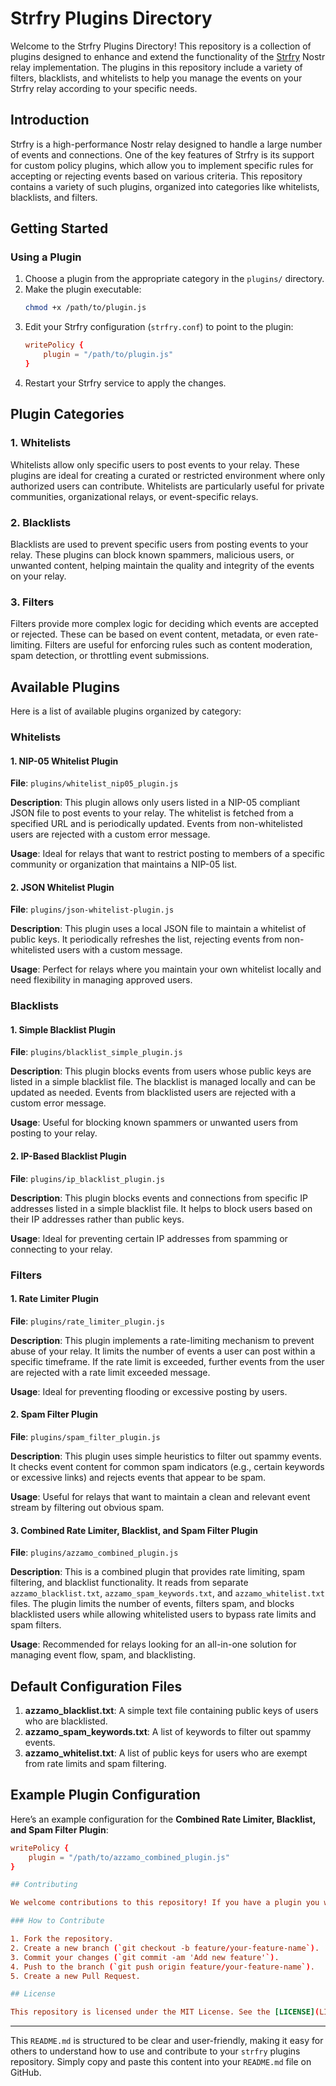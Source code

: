 # Strfry Plugins Directory

Welcome to the Strfry Plugins Directory! This repository is a collection of plugins designed to enhance and extend the functionality of the [Strfry](https://github.com/hoytech/strfry) Nostr relay implementation. The plugins in this repository include a variety of filters, blacklists, and whitelists to help you manage the events on your Strfry relay according to your specific needs.

## Introduction

Strfry is a high-performance Nostr relay designed to handle a large number of events and connections. One of the key features of Strfry is its support for custom policy plugins, which allow you to implement specific rules for accepting or rejecting events based on various criteria. This repository contains a variety of such plugins, organized into categories like whitelists, blacklists, and filters.

## Getting Started

### Using a Plugin

1. Choose a plugin from the appropriate category in the `plugins/` directory.
2. Make the plugin executable:
   ```bash
   chmod +x /path/to/plugin.js
   ```
3. Edit your Strfry configuration (`strfry.conf`) to point to the plugin:
   ```toml
   writePolicy {
       plugin = "/path/to/plugin.js"
   }
   ```
4. Restart your Strfry service to apply the changes.

## Plugin Categories

### 1. Whitelists

Whitelists allow only specific users to post events to your relay. These plugins are ideal for creating a curated or restricted environment where only authorized users can contribute. Whitelists are particularly useful for private communities, organizational relays, or event-specific relays.

### 2. Blacklists

Blacklists are used to prevent specific users from posting events to your relay. These plugins can block known spammers, malicious users, or unwanted content, helping maintain the quality and integrity of the events on your relay.

### 3. Filters

Filters provide more complex logic for deciding which events are accepted or rejected. These can be based on event content, metadata, or even rate-limiting. Filters are useful for enforcing rules such as content moderation, spam detection, or throttling event submissions.

## Available Plugins

Here is a list of available plugins organized by category:

### Whitelists

#### 1. NIP-05 Whitelist Plugin

**File**: `plugins/whitelist_nip05_plugin.js`

**Description**: This plugin allows only users listed in a NIP-05 compliant JSON file to post events to your relay. The whitelist is fetched from a specified URL and is periodically updated. Events from non-whitelisted users are rejected with a custom error message.

**Usage**: Ideal for relays that want to restrict posting to members of a specific community or organization that maintains a NIP-05 list.

#### 2. JSON Whitelist Plugin

**File**: `plugins/json-whitelist-plugin.js`

**Description**: This plugin uses a local JSON file to maintain a whitelist of public keys. It periodically refreshes the list, rejecting events from non-whitelisted users with a custom message.

**Usage**: Perfect for relays where you maintain your own whitelist locally and need flexibility in managing approved users.

### Blacklists

#### 1. Simple Blacklist Plugin

**File**: `plugins/blacklist_simple_plugin.js`

**Description**: This plugin blocks events from users whose public keys are listed in a simple blacklist file. The blacklist is managed locally and can be updated as needed. Events from blacklisted users are rejected with a custom error message.

**Usage**: Useful for blocking known spammers or unwanted users from posting to your relay.

#### 2. IP-Based Blacklist Plugin

**File**: `plugins/ip_blacklist_plugin.js`

**Description**: This plugin blocks events and connections from specific IP addresses listed in a simple blacklist file. It helps to block users based on their IP addresses rather than public keys.

**Usage**: Ideal for preventing certain IP addresses from spamming or connecting to your relay.

### Filters

#### 1. Rate Limiter Plugin

**File**: `plugins/rate_limiter_plugin.js`

**Description**: This plugin implements a rate-limiting mechanism to prevent abuse of your relay. It limits the number of events a user can post within a specific timeframe. If the rate limit is exceeded, further events from the user are rejected with a rate limit exceeded message.

**Usage**: Ideal for preventing flooding or excessive posting by users.

#### 2. Spam Filter Plugin

**File**: `plugins/spam_filter_plugin.js`

**Description**: This plugin uses simple heuristics to filter out spammy events. It checks event content for common spam indicators (e.g., certain keywords or excessive links) and rejects events that appear to be spam.

**Usage**: Useful for relays that want to maintain a clean and relevant event stream by filtering out obvious spam.

#### 3. Combined Rate Limiter, Blacklist, and Spam Filter Plugin

**File**: `plugins/azzamo_combined_plugin.js`

**Description**: This is a combined plugin that provides rate limiting, spam filtering, and blacklist functionality. It reads from separate `azzamo_blacklist.txt`, `azzamo_spam_keywords.txt`, and `azzamo_whitelist.txt` files. The plugin limits the number of events, filters spam, and blocks blacklisted users while allowing whitelisted users to bypass rate limits and spam filters.

**Usage**: Recommended for relays looking for an all-in-one solution for managing event flow, spam, and blacklisting.

## Default Configuration Files

1. **azzamo_blacklist.txt**: A simple text file containing public keys of users who are blacklisted.
2. **azzamo_spam_keywords.txt**: A list of keywords to filter out spammy events.
3. **azzamo_whitelist.txt**: A list of public keys for users who are exempt from rate limits and spam filtering.

## Example Plugin Configuration

Here’s an example configuration for the **Combined Rate Limiter, Blacklist, and Spam Filter Plugin**:

```toml
writePolicy {
    plugin = "/path/to/azzamo_combined_plugin.js"
}

## Contributing

We welcome contributions to this repository! If you have a plugin you would like to share or improvements to existing plugins, please feel free to submit a pull request.

### How to Contribute

1. Fork the repository.
2. Create a new branch (`git checkout -b feature/your-feature-name`).
3. Commit your changes (`git commit -am 'Add new feature'`).
4. Push to the branch (`git push origin feature/your-feature-name`).
5. Create a new Pull Request.

## License

This repository is licensed under the MIT License. See the [LICENSE](LICENSE) file for more information.
```

---

This `README.md` is structured to be clear and user-friendly, making it easy for others to understand how to use and contribute to your `strfry` plugins repository. Simply copy and paste this content into your `README.md` file on GitHub.
